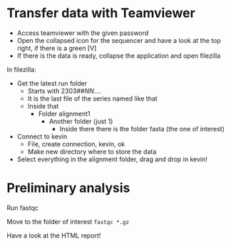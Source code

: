# Transfer data with Teamviewer

- Access teamviewer with the given password
- Open the collapsed icon for the sequencer and have a look at the top right, if there is a green [V]
- If there is the data is ready, collapse the application and open filezilla

In filezilla:
- Get the latest run folder
	+ Starts with 2303##_NN_....
	+ It is the last file of the series named like that
	+ Inside that
		* Folder alignment1
			- Another folder (just 1)
				+ Inside there there is the folder fasta (the one of interest)
- Connect to kevin
	+ File, create connection, kevin, ok 
	+ Make new directory where to store the data
- Select everything in the alignment folder, drag and drop in kevin!





# Preliminary analysis
Run fastqc

Move to the folder of interest
`fastqc *.gz`

Have a look at the HTML report!



